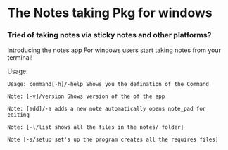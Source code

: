 # The Notes taking Pkg for windows

### Tried of taking notes via sticky notes and other platforms?

Introducing the notes app For windows users start taking notes from your terminal!


Usage:

```
Usage: command[-h]/-help Shows you the defination of the Command

Note: [-v]/version Shows version of the of the app

Note: [add]/-a adds a new note automatically opens note_pad for editing

Note: [-l/list shows all the files in the notes/ folder]

Note [-s/setup set's up the program creates all the requires files]

```